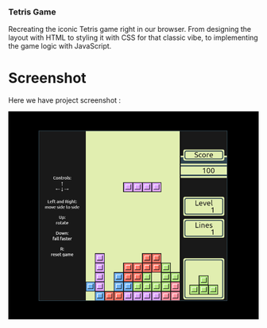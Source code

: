 ### Tetris Game
Recreating the iconic Tetris game right in our browser. From designing the layout with HTML to styling it with CSS for that classic vibe, to implementing the game logic with JavaScript.


# Screenshot
Here we have project screenshot :

![screenshot-1](screenshot.png)
